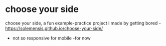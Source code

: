 # choose your side
 choose your side, a fun example-practice project i made by getting bored - https://solemensis.github.io/choose-your-side/
 
 * not so responsive for mobile -for now
